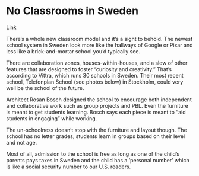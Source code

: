 # No Classrooms in Sweden

Link 

There’s a whole new classroom model and it’s a sight to behold. The
newest school system in Sweden look more like the hallways of Google
or Pixar and less like a brick-and-mortar school you’d typically see.

There are collaboration zones, houses-within-houses, and a slew of
other features that are designed to foster “curiosity and creativity.”
That’s according to Vittra, which runs 30 schools in Sweden. Their
most recent school, Telefonplan School (see photos below) in
Stockholm, could very well be the school of the future.

Architect Rosan Bosch designed the school to encourage both
independent and collaborative work such as group projects and
PBL. Even the furniture is meant to get students learning. Bosch says
each piece is meant to “aid students in engaging” while working.

The un-schoolness doesn’t stop with the furniture and layout
though. The school has no letter grades, students learn in groups
based on their level and not age.

Most of all, admission to the school is free as long as one of the
child’s parents pays taxes in Sweden and the child has a ‘personal
number’ which is like a social security number to our U.S. readers.


